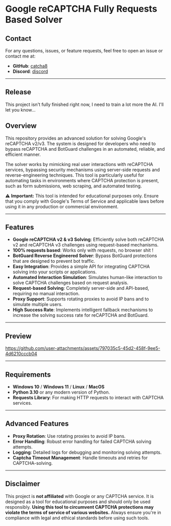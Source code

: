# **Google reCAPTCHA Fully Requests Based Solver**

## Contact

For any questions, issues, or feature requests, feel free to open an issue or contact me at:

- **GitHub**: [catcha8](https://github.com/catcha8)
- **Discord**: [discord](https://discord.gg/XuGAPnAP45)

---
## Release

This project isn't fully finished right now, I need to train a lot more the AI. I'll let you know...

## Overview
This repository provides an advanced solution for solving Google's reCAPTCHA v2/v3. The system is designed for developers who need to bypass reCAPTCHA and BotGuard challenges in an automated, reliable, and efficient manner.

The solver works by mimicking real user interactions with reCAPTCHA services, bypassing security mechanisms using server-side requests and reverse-engineering techniques. This tool is particularly useful for automating tasks in environments where CAPTCHA protection is present, such as form submissions, web scraping, and automated testing.

⚠️ **Important:** This tool is intended for educational purposes only. Ensure that you comply with Google's Terms of Service and applicable laws before using it in any production or commercial environment.

---

## Features

- **Google reCAPTCHA v2 & v3 Solving**: Efficiently solve both reCAPTCHA v2 and reCAPTCHA v3 challenges using request-based mechanisms.
- **100% requests based**: Works only with requests, no browser shit !
- **BotGuard Reverse Engineered Solver**: Bypass BotGuard protections that are designed to prevent bot traffic.
- **Easy Integration**: Provides a simple API for integrating CAPTCHA solving into your scripts or applications.
- **Automated Interaction Simulation**: Simulates human-like interaction to solve CAPTCHA challenges based on request analysis.
- **Request-based Solving**: Completely server-side and API-based, requiring no manual interaction.
- **Proxy Support**: Supports rotating proxies to avoid IP bans and to simulate multiple users.
- **High Success Rate**: Implements intelligent fallback mechanisms to increase the solving success rate for reCAPTCHA and BotGuard.

---

## Preview 



https://github.com/user-attachments/assets/797035c5-45d2-458f-9ee5-4d6210cccb04



---

## Requirements

- **Windows 10** / **Windows 11** / **Linux** / **MacOS**
- **Python 3.10** or any modern version of Python.
- **Requests Library**: For making HTTP requests to interact with CAPTCHA services.

---

## Advanced Features

- **Proxy Rotation**: Use rotating proxies to avoid IP bans.
- **Error Handling**: Robust error handling for failed CAPTCHA solving attempts.
- **Logging**: Detailed logs for debugging and monitoring solving attempts.
- **Captcha Timeout Management**: Handle timeouts and retries for CAPTCHA-solving.

---

## Disclaimer

This project is **not affiliated** with Google or any CAPTCHA service. It is designed as a tool for educational purposes and should only be used responsibly. **Using this tool to circumvent CAPTCHA protections may violate the terms of service of various websites.** Always ensure you're in compliance with legal and ethical standards before using such tools.
